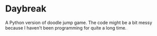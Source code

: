 # Daybreak
A Python version of doodle jump game. The code might be a bit messy because I haven't been programming for quite a long time.
